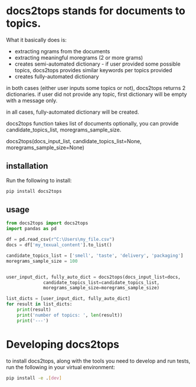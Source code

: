 # docs2tops stands for documents to topics.

What it basically does is:
- extracting ngrams from the documents
- extracting meaningful moregrams (2 or more grams)
- creates semi-automated dictionary - if user provided some possible topics, docs2tops provides similar keywords per topics provided
- creates fully-automated dictionary

in both cases (either user inputs some topics or not), docs2tops returns 2 dictionaries.
if user did not provide any topic, first dictionary will be empty with a message only.

in all cases, fully-automated dictionary will be created.

docs2tops function takes list of documents
optionally, you can provide candidate_topics_list, moregrams_sample_size.

docs2tops(docs_input_list, candidate_topics_list=None, moregrams_sample_size=None)

## installation
Run the following to install:
```python
pip install docs2tops
```

## usage
```python
from docs2tops import docs2tops
import pandas as pd

df = pd.read_csv(r"C:\Users\my_file.csv")
docs = df['my_texual_content'].to_list()

candidate_topics_list = ['smell', 'taste', 'delivery', 'packaging']
moregrams_sample_size = 100


user_input_dict, fully_auto_dict = docs2tops(docs_input_list=docs,
              candidate_topics_list=candidate_topics_list, 
              moregrams_sample_size=moregrams_sample_size)

list_dicts = [user_input_dict, fully_auto_dict]
for result in list_dicts:
    print(result)
    print('number of topics: ', len(result))
    print('---')
```

# Developing docs2tops

to install docs2tops, along with the tools you need to develop and run tests, run the following in your virtual environment:
```bash
pip install -e .[dev]
```
